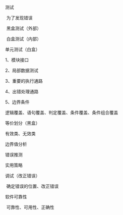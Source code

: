 测试

​		为了发现错误

​		黑盒测试（外部）

​		白盒测试（内部）

单元测试（白盒）

1、模块接口

2、局部数据测试

3、重要的执行通路

4、出错处理通路

5、边界条件



逻辑覆盖、语句覆盖、判定覆盖、条件覆盖、条件组合覆盖



等价划分（黑盒）

有效类、无效类

边界值分析

错误推测

实用策略



调试（改正错误）

​	确定错误的位置、改正错误



软件可靠性

​		可靠性、可用性、正确性